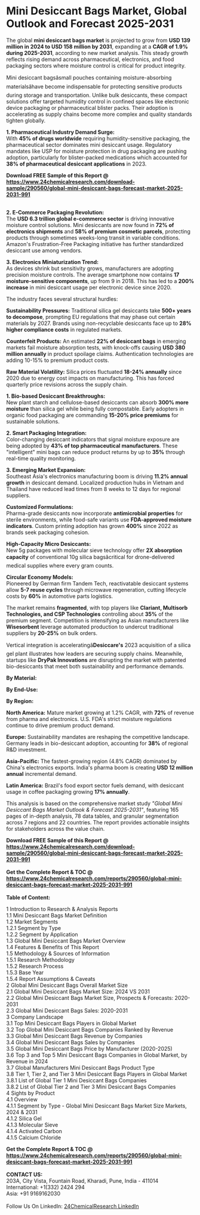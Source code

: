 <h1>Mini Desiccant Bags Market, Global Outlook and Forecast 2025-2031</h1><p>The global <strong>mini desiccant bags market</strong> is projected to grow from <strong>USD 139 million in 2024 to USD 158 million by 2031</strong>, expanding at a <strong>CAGR of 1.9% during 2025-2031</strong>, according to new market analysis. This steady growth reflects rising demand across pharmaceutical, electronics, and food packaging sectors where moisture control is critical for product integrity.</p><p>Mini desiccant bagsâsmall pouches containing moisture-absorbing materialsâhave become indispensable for protecting sensitive products during storage and transportation. Unlike bulk desiccants, these compact solutions offer targeted humidity control in confined spaces like electronic device packaging or pharmaceutical blister packs. Their adoption is accelerating as supply chains become more complex and quality standards tighten globally.</p><p><strong>1. Pharmaceutical Industry Demand Surge:</strong><br>
With <strong>45% of drugs worldwide</strong> requiring humidity-sensitive packaging, the pharmaceutical sector dominates mini desiccant usage. Regulatory mandates like USP for moisture protection in drug packaging are pushing adoption, particularly for blister-packed medications which accounted for <strong>38% of pharmaceutical desiccant applications</strong> in 2023.</p><div><b>Download FREE Sample of this Report @ 
            <a href="https://www.24chemicalresearch.com/download-sample/290560/global-mini-desiccant-bags-forecast-market-2025-2031-991">
            https://www.24chemicalresearch.com/download-sample/290560/global-mini-desiccant-bags-forecast-market-2025-2031-991</a></b></div><br><p><strong>2. E-Commerce Packaging Revolution:</strong><br>
The <strong>USD 6.3 trillion global e-commerce sector</strong> is driving innovative moisture control solutions. Mini desiccants are now found in <strong>72% of electronics shipments</strong> and <strong>58% of premium cosmetic parcels</strong>, protecting products through sometimes weeks-long transit in variable conditions. Amazon's Frustration-Free Packaging initiative has further standardized desiccant use among vendors.</p><p><strong>3. Electronics Miniaturization Trend:</strong><br>
As devices shrink but sensitivity grows, manufacturers are adopting precision moisture controls. The average smartphone now contains <strong>17 moisture-sensitive components</strong>, up from 9 in 2018. This has led to a <strong>200% increase</strong> in mini desiccant usage per electronic device since 2020.</p><p>The industry faces several structural hurdles:</p><p><strong>Sustainability Pressures:</strong> Traditional silica gel desiccants take <strong>500+ years to decompose</strong>, prompting EU regulations that may phase out certain materials by 2027. Brands using non-recyclable desiccants face up to <strong>28% higher compliance costs</strong> in regulated markets.</p><p><strong>Counterfeit Products:</strong> An estimated <strong>22% of desiccant bags</strong> in emerging markets fail moisture absorption tests, with knock-offs causing <strong>USD 380 million annually</strong> in product spoilage claims. Authentication technologies are adding 10-15% to premium product costs.</p><p><strong>Raw Material Volatility:</strong> Silica prices fluctuated <strong>18-24% annually</strong> since 2020 due to energy cost impacts on manufacturing. This has forced quarterly price revisions across the supply chain.</p><p><strong>1. Bio-based Desiccant Breakthroughs:</strong><br>
New plant starch and cellulose-based desiccants can absorb <strong>300% more moisture</strong> than silica gel while being fully compostable. Early adopters in organic food packaging are commanding <strong>15-20% price premiums</strong> for sustainable solutions.</p><p><strong>2. Smart Packaging Integration:</strong><br>
Color-changing desiccant indicators that signal moisture exposure are being adopted by <strong>43% of top pharmaceutical manufacturers</strong>. These "intelligent" mini bags can reduce product returns by up to <strong>35%</strong> through real-time quality monitoring.</p><p><strong>3. Emerging Market Expansion:</strong><br>
Southeast Asia's electronics manufacturing boom is driving <strong>11.2% annual growth</strong> in desiccant demand. Localized production hubs in Vietnam and Thailand have reduced lead times from 8 weeks to 12 days for regional suppliers.</p><p><strong>Customized Formulations:</strong><br>
	Pharma-grade desiccants now incorporate <strong>antimicrobial properties</strong> for sterile environments, while food-safe variants use <strong>FDA-approved moisture indicators</strong>. Custom printing adoption has grown <strong>400%</strong> since 2022 as brands seek packaging cohesion.</p><p><strong>High-Capacity Micro Desiccants:</strong><br>
New 5g packages with molecular sieve technology offer <strong>2X absorption capacity</strong> of conventional 10g silica bagsâcritical for drone-delivered medical supplies where every gram counts.</p><p><strong>Circular Economy Models:</strong><br>
Pioneered by German firm Tandem Tech, reactivatable desiccant systems allow <strong>5-7 reuse cycles</strong> through microwave regeneration, cutting lifecycle costs by <strong>60%</strong> in automotive parts logistics.</p><p>The market remains <strong>fragmented</strong>, with top players like <strong>Clariant, Multisorb Technologies, and CSP Technologies</strong> controlling about <strong>35%</strong> of the premium segment. Competition is intensifying as Asian manufacturers like <strong>Wisesorbent</strong> leverage automated production to undercut traditional suppliers by <strong>20-25%</strong> on bulk orders.</p><p>Vertical integration is acceleratingâ<strong>Desiccare's</strong> 2023 acquisition of a silica gel plant illustrates how leaders are securing supply chains. Meanwhile, startups like <strong>DryPak Innovations</strong> are disrupting the market with patented bio-desiccants that meet both sustainability and performance demands.</p><p><strong>By Material:</strong></p><p><strong>By End-Use:</strong></p><p><strong>By Region:</strong></p><p><strong>North America:</strong> Mature market growing at 1.2% CAGR, with <strong>72%</strong> of revenue from pharma and electronics. U.S. FDA's strict moisture regulations continue to drive premium product demand.</p><p><strong>Europe:</strong> Sustainability mandates are reshaping the competitive landscape. Germany leads in bio-desiccant adoption, accounting for <strong>38%</strong> of regional R&amp;D investment.</p><p><strong>Asia-Pacific:</strong> The fastest-growing region (4.8% CAGR) dominated by China's electronics exports. India's pharma boom is creating <strong>USD 12 million annual</strong> incremental demand.</p><p><strong>Latin America:</strong> Brazil's food export sector fuels demand, with desiccant usage in coffee packaging growing <strong>17% annually</strong>.</p><p>This analysis is based on the comprehensive market study <em>"Global Mini Desiccant Bags Market Outlook &amp; Forecast 2025-2031"</em>, featuring 165 pages of in-depth analysis, 78 data tables, and granular segmentation across 7 regions and 22 countries. The report provides actionable insights for stakeholders across the value chain.</p><div><b>Download FREE Sample of this Report @ 
            <a href="https://www.24chemicalresearch.com/download-sample/290560/global-mini-desiccant-bags-forecast-market-2025-2031-991">
            https://www.24chemicalresearch.com/download-sample/290560/global-mini-desiccant-bags-forecast-market-2025-2031-991</a></b></div><br><div><b>Get the Complete Report & TOC @ 
            <a href="https://www.24chemicalresearch.com/reports/290560/global-mini-desiccant-bags-forecast-market-2025-2031-991">
            https://www.24chemicalresearch.com/reports/290560/global-mini-desiccant-bags-forecast-market-2025-2031-991</a></b></div><br>
            <b>Table of Content:</b><p>1 Introduction to Research & Analysis Reports<br />
 1.1 Mini Desiccant Bags Market Definition<br />
 1.2 Market Segments<br />
 1.2.1 Segment by Type<br />
 1.2.2 Segment by Application<br />
 1.3 Global Mini Desiccant Bags Market Overview<br />
 1.4 Features & Benefits of This Report<br />
 1.5 Methodology & Sources of Information<br />
 1.5.1 Research Methodology<br />
 1.5.2 Research Process<br />
 1.5.3 Base Year<br />
 1.5.4 Report Assumptions & Caveats<br />
2 Global Mini Desiccant Bags Overall Market Size<br />
 2.1 Global Mini Desiccant Bags Market Size: 2024 VS 2031<br />
 2.2 Global Mini Desiccant Bags Market Size, Prospects & Forecasts: 2020-2031<br />
 2.3 Global Mini Desiccant Bags Sales: 2020-2031<br />
3 Company Landscape<br />
 3.1 Top Mini Desiccant Bags Players in Global Market<br />
 3.2 Top Global Mini Desiccant Bags Companies Ranked by Revenue<br />
 3.3 Global Mini Desiccant Bags Revenue by Companies<br />
 3.4 Global Mini Desiccant Bags Sales by Companies<br />
 3.5 Global Mini Desiccant Bags Price by Manufacturer (2020-2025)<br />
 3.6 Top 3 and Top 5 Mini Desiccant Bags Companies in Global Market, by Revenue in 2024<br />
 3.7 Global Manufacturers Mini Desiccant Bags Product Type<br />
 3.8 Tier 1, Tier 2, and Tier 3 Mini Desiccant Bags Players in Global Market<br />
 3.8.1 List of Global Tier 1 Mini Desiccant Bags Companies<br />
 3.8.2 List of Global Tier 2 and Tier 3 Mini Desiccant Bags Companies<br />
4 Sights by Product<br />
 4.1 Overview<br />
 4.1.1 Segment by Type - Global Mini Desiccant Bags Market Size Markets, 2024 & 2031<br />
 4.1.2 Silica Gel<br />
 4.1.3 Molecular Sieve<br />
 4.1.4 Activated Carbon<br />
 4.1.5 Calcium Chloride</p><div><b>Get the Complete Report & TOC @ 
            <a href="https://www.24chemicalresearch.com/reports/290560/global-mini-desiccant-bags-forecast-market-2025-2031-991">
            https://www.24chemicalresearch.com/reports/290560/global-mini-desiccant-bags-forecast-market-2025-2031-991</a></b></div><br><b>CONTACT US:</b><br>
            203A, City Vista, Fountain Road, Kharadi, Pune, India - 411014<br>
            International: +1(332) 2424 294<br>
            Asia: +91 9169162030 <br><br>
            Follow Us On LinkedIn: <a href="https://www.linkedin.com/company/24chemicalresearch/">24ChemicalResearch LinkedIn</a>